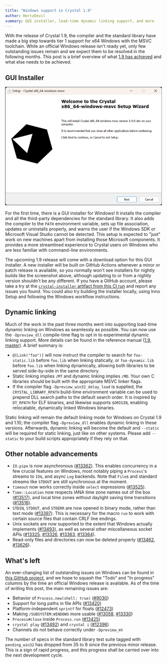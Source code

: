 ```yaml
---
title: "Windows support in Crystal 1.9"
author: HertzDevil
summary: GUI installer, load-time dynamic linking support, and more
---
```


With the release of Crystal 1.9, the compiler and the standard library have made a big step towards tier 1 support for x64 Windows with the MSVC toolchain. While an official Windows release isn't ready yet, only few outstanding issues remain and we expect them to be resolved in the following months. This post is a brief overview of what [1.9 has achieved](https://github.com/crystal-lang/crystal/pulls?q=is%3Apr+milestone%3A1.9.0+is%3Aclosed+label%3Aplatform%3Awindows) and what else needs to be achieved.

## GUI Installer

![installer](/assets/blog/2023-07-06-windows-installer.png)

For the first time, there is a GUI installer for Windows! It installs the compiler and all the third-party dependencies for the standard library. It also adds the compiler to the `PATH` environment variable, sets up file association, updates or uninstalls properly, and warns the user if the Windows SDK or Microsoft Visual Studio cannot be detected. This setup is expected to "just" work on new machines apart from installing those Microsoft components. It provides a more streamlined experience to Crystal users on Windows who are less familiar with command-line environments.

The upcoming 1.9 release will come with a download option for this GUI installer. A new installer will be built on GitHub Actions whenever a minor or patch release is available, so you normally won't see installers for nightly builds like the screenshot above, although updating to or from a nightly version shouldn't be any different. If you have a GitHub account, please take a try at the [`crystal-installer` artifact from this CI run](https://github.com/crystal-lang/crystal/actions/runs/5435802346) and report any issues you found. You could also try building the installer locally, using Inno Setup and following the Windows workflow instructions.

## Dynamic linking

Much of the work in the past three months went into supporting load-time dynamic linking on Windows as seamlessly as possible. You can now use the `-Dpreview_dll` compile-time flag to opt in to experimental dynamic linking support. More details can be found in the reference manual ([1.9](https://crystal-lang.org/reference/1.9/guides/static_linking.html), [master](https://crystal-lang.org/reference/master/guides/static_linking.html)). A brief summary is:

* `@[Link("foo")]` will now instruct the compiler to search for `foo-static.lib` before `foo.lib` when linking statically, or `foo-dynamic.lib` before `foo.lib` when linking dynamically, allowing both libraries to be served side-by-side in the same directory.
* Static linking implies `/MT` and dynamic linking implies `/MD`. Your own C libraries should be built with the appropriate MSVC linker flags.
* If the compiler flag `-Dpreview_win32_delay_load` is supplied, the `CRYSTAL_LIBRARY_RPATH` build-time environment variable can be used to prepend DLL search paths to the default search order. It is inspired by `DT_RPATH` for ELF binaries, and likewise supports `$ORIGIN`, enabling relocatable, dynamically linked Windows binaries.

Static linking will remain the default linking mode for Windows on Crystal 1.9 and 1.10; the compiler flag `-Dpreview_dll` enables dynamic linking in these versions. Afterwards, dynamic linking will become the default and `--static` will be required for static linking, just like on other systems. Please add `--static` to your build scripts appropriately if they rely on that.

## Other notable advancements


* `IO.pipe` is now asynchronous ([#13362](https://github.com/crystal-lang/crystal/pull/13362)). This enables concurrency in a few crucial features on Windows, most notably piping a `Process`'s streams to `IO`s, and async `Log` backends. Note that `File`s and standard streams like `STDOUT` are still synchronous at the moment.
* `timeout` now works correctly inside `select` expressions ([#13525](https://github.com/crystal-lang/crystal/pull/13525)).
* `Time::Location` now respects IANA time zone names out of the box ([#13517](https://github.com/crystal-lang/crystal/pull/13517)), and local time zones without daylight saving time transitions ([#13516](https://github.com/crystal-lang/crystal/pull/13516)).
* `STDIN`, `STDOUT`, and `STDERR` are now opened in binary mode, rather than text mode ([#13397](https://github.com/crystal-lang/crystal/pull/13397)). This is necessary for the macro `run` to work with certain source files that contain CRLF line endings.
* Unix sockets are now supported to the extent that Windows actually implements ([#13493](https://github.com/crystal-lang/crystal/pull/13493)), as well as several other miscellaneous socket APIs ([#13325](https://github.com/crystal-lang/crystal/pull/13325), [#13326](https://github.com/crystal-lang/crystal/pull/13326), [#13363](https://github.com/crystal-lang/crystal/pull/13363), [#13364](https://github.com/crystal-lang/crystal/pull/13364)).
* Read-only files and directories can now be deleted properly ([#13462](https://github.com/crystal-lang/crystal/pull/13462), [#13626](https://github.com/crystal-lang/crystal/pull/13626)).

## What's left

An ever-changing list of outstanding issues on Windows can be found in [this GitHub project](https://github.com/orgs/crystal-lang/projects/11), and we hope to squash the "Todo" and "In progress" columns by the time an official Windows release is available. As of the time of writing this post, the main remaining issues are:

* Behavior of `Process.new(shell: true)` ([#9030](https://github.com/crystal-lang/crystal/issues/9030))
* Support for long paths in file APIs ([#13420](https://github.com/crystal-lang/crystal/issues/13420))
* Platform-independent `sprintf` for floats ([#12473](https://github.com/crystal-lang/crystal/pull/12473))
* Making `/SUBSYSTEM:WINDOWS` more usable ([#13058](https://github.com/crystal-lang/crystal/issues/13058), [#13330](https://github.com/crystal-lang/crystal/issues/13330))
* `Process#close` inside `Process.run` ([#13425](https://github.com/crystal-lang/crystal/issues/13425))
* `crystal play` ([#13492](https://github.com/crystal-lang/crystal/issues/13492)) and `crystal i` ([#12396](https://github.com/crystal-lang/crystal/issues/12396))
* Channels do not behave correctly under `-Dpreview_mt`

The number of specs in the standard library test suite tagged with `pending_win32` has dropped from 35 to 8 since the previous minor release. This is a sign of rapid progress, and this progress shall be carried over into the next development cycle.
